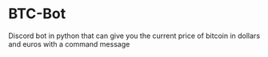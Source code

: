 # BTC-Bot
Discord bot in python that can give you the current price of bitcoin in dollars and euros with a command message

